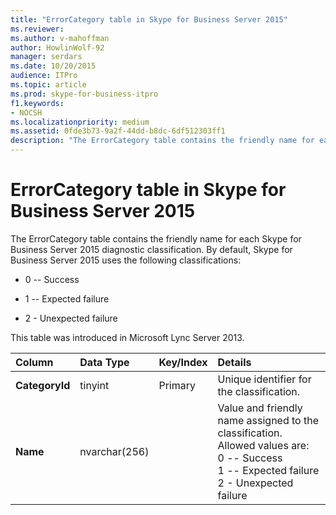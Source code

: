 ```yaml
---
title: "ErrorCategory table in Skype for Business Server 2015"
ms.reviewer: 
ms.author: v-mahoffman
author: HowlinWolf-92
manager: serdars
ms.date: 10/20/2015
audience: ITPro
ms.topic: article
ms.prod: skype-for-business-itpro
f1.keywords:
- NOCSH
ms.localizationpriority: medium
ms.assetid: 0fde3b73-9a2f-44dd-b8dc-6df512303ff1
description: "The ErrorCategory table contains the friendly name for each Skype for Business Server 2015 diagnostic classification. By default, Skype for Business Server 2015 uses the following classifications:"
---
```


# ErrorCategory table in Skype for Business Server 2015
 
The ErrorCategory table contains the friendly name for each Skype for Business Server 2015 diagnostic classification. By default, Skype for Business Server 2015 uses the following classifications:
  
- 0 -- Success
    
- 1 -- Expected failure
    
- 2 - Unexpected failure
    
This table was introduced in Microsoft Lync Server 2013.
  
|**Column**|**Data Type**|**Key/Index**|**Details**|
|:-----|:-----|:-----|:-----|
|**CategoryId** <br/> |tinyint  <br/> |Primary  <br/> |Unique identifier for the classification.  <br/> |
|**Name** <br/> |nvarchar(256)  <br/> || Value and friendly name assigned to the classification. Allowed values are: <br/>  0 -- Success <br/>  1 -- Expected failure <br/>  2 - Unexpected failure <br/> |
   

